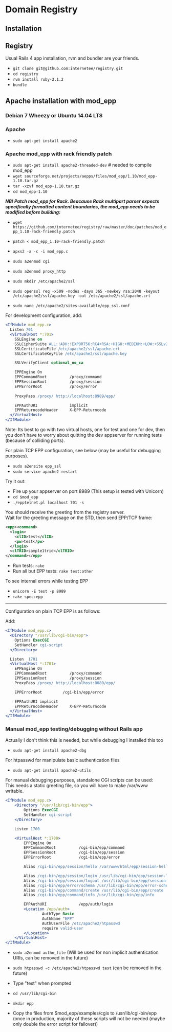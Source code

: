 Domain Registry
===============

Installation
------------

## Registry 

Usual Rails 4 app installation, rvm and bundler are your friends. 

* `git clone git@github.com:internetee/registry.git`
* `cd registry`
* `rvm install ruby-2.1.2`
* `bundle`

## Apache installation with mod_epp 

### Debian 7 Wheezy or Ubuntu 14.04 LTS

### Apache
* `sudo apt-get install apache2`

### Apache mod_epp with rack friendly patch
* `sudo apt-get install apache2-threaded-dev` # needed to compile mod_epp
* `wget sourceforge.net/projects/aepps/files/mod_epp/1.10/mod_epp-1.10.tar.gz`
* `tar -xzvf mod_epp-1.10.tar.gz`
* `cd mod_epp-1.10`

***NB! Patch mod_epp for Rack. Beacause Rack multipart parser expects specifically formatted content 
boundaries, the mod_epp needs to be modified before building:***
* `wget https://github.com/internetee/registry/raw/master/doc/patches/mod_epp_1.10-rack-friendly.patch`
* `patch < mod_epp_1.10-rack-friendly.patch`


* `apxs2 -a -c -i mod_epp.c`  
* `sudo a2enmod cgi`
* `sudo a2enmod proxy_http`
* `sudo mkdir /etc/apache2/ssl`
* `sudo openssl req -x509 -nodes -days 365 -newkey rsa:2048 -keyout /etc/apache2/ssl/apache.key -out /etc/apache2/ssl/apache.crt`
* `sudo nano /etc/apache2/sites-available/epp_ssl.conf`

For development configuration, add:
```apache
<IfModule mod_epp.c>
  Listen 701
  <VirtualHost *:701>
    SSLEngine on
    SSLCipherSuite ALL:!ADH:!EXPORT56:RC4+RSA:+HIGH:+MEDIUM:+LOW:+SSLv2:+EXP:+eNULL
    SSLCertificateFile /etc/apache2/ssl/apache.crt
    SSLCertificateKeyFile /etc/apache2/ssl/apache.key

    SSLVerifyClient optional_no_ca

    EPPEngine On
    EPPCommandRoot          /proxy/command
    EPPSessionRoot          /proxy/session
    EPPErrorRoot            /proxy/error
    
    ProxyPass /proxy/ http://localhost:8989/epp/

    EPPAuthURI              implicit
    EPPReturncodeHeader     X-EPP-Returncode
  </VirtualHost>
</IfModule>
```

Note: Its best to go with two virtual hosts, one for test and one for dev, 
then you don't have to worry about quitting the dev appserver for running tests (because of colliding ports).

For plain TCP EPP configuration, see below (may be useful for debugging purposes).

* `sudo a2ensite epp_ssl`
* `sudo service apache2 restart`

Try it out:

* Fire up your appserver on port 8989 (This setup is tested with Unicorn)
* `cd $mod_epp`
* `./epptelnet.pl localhost 701 -s`

You should receive the greeting from the registry server.  
Wait for the greeting message on the STD, then send EPP/TCP frame:

```xml
<epp><command>
  <login>
    <clID>test</clID>
    <pw>test</pw>
  </login>
  <clTRID>sample1trid</clTRID>
</command></epp>
```

* Run tests: `rake`
* Run all but EPP tests: `rake test:other`

To see internal errors while testing EPP
* `unicorn -E test -p 8989`
* `rake spec:epp`

---

Configuration on plain TCP EPP is as follows:

Add:
```apache
<IfModule mod_epp.c>
  <Directory "/usr/lib/cgi-bin/epp">
    Options ExecCGI
    SetHandler cgi-script
  </Directory>

  Listen  1701
  <VirtualHost *:1701>
    EPPEngine On
    EPPCommandRoot          /proxy/command
    EPPSessionRoot          /proxy/session
    ProxyPass /proxy/ http://localhost:8080/epp/

    EPPErrorRoot         /cgi-bin/epp/error

    EPPAuthURI implicit
    EPPReturncodeHeader     X-EPP-Returncode
  </VirtualHost>
</IfModule>
```


### Manual mod_epp testing/debugging without Rails app


Actually I don't think this is needed, but while debugging I installed this too
* `sudo apt-get install apache2-dbg` 

For htpasswd for manipulate basic authentication files
* `sudo apt-get install apache2-utils`      

For manual debugging purposes, standalone CGI scripts can be used:  
This needs a static greeting file, so you will have to make /var/www writable.

```apache
<IfModule mod_epp.c>
    <Directory "/usr/lib/cgi-bin/epp">
        Options ExecCGI
        SetHandler cgi-script
    </Directory>

    Listen 1700

    <VirtualHost *:1700>
        EPPEngine On
        EPPCommandRoot          /cgi-bin/epp/command
        EPPSessionRoot          /cgi-bin/epp/session
        EPPErrorRoot            /cgi-bin/epp/error

        Alias /cgi-bin/epp/session/hello /var/www/html/epp/session-hello

        Alias /cgi-bin/epp/session/login /usr/lib/cgi-bin/epp/session-login
        Alias /cgi-bin/epp/session/logout /usr/lib/cgi-bin/epp/session-logout
        Alias /cgi-bin/epp/error/schema /usr/lib/cgi-bin/epp/error-schema
        Alias /cgi-bin/epp/command/create /usr/lib/cgi-bin/epp/create
        Alias /cgi-bin/epp/command/info /usr/lib/cgi-bin/epp/info

        EPPAuthURI              /epp/auth/login
        <Location /epp/auth>
                AuthType Basic
                AuthName "EPP"
                AuthUserFile /etc/apache2/htpasswd
                require valid-user
        </Location>
    </VirtualHost>
</IfModule>
```

* `sudo a2enmod authn_file` (Will be used for non implicit authentication URIs, can be removed in the future)

* `sudo htpasswd -c /etc/apache2/htpasswd test` (can be removed in the future)
* Type "test" when prompted
* `cd /usr/lib/cgi-bin`
* `mkdir epp`
* Copy the files from $mod_epp/examples/cgis to /usr/lib/cgi-bin/epp (once in production, majority of these scripts will not be needed (maybe only double the error script for failover))
